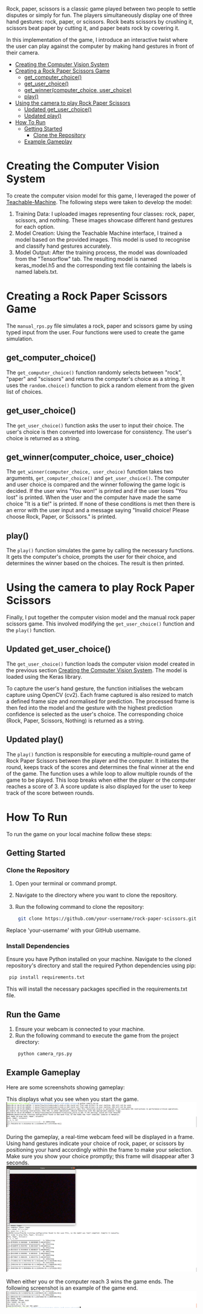 
Rock, paper, scissors is a classic game played between two people to settle disputes or simply for fun. The players simultaneously display one of three hand gestures: rock, paper, or scissors. Rock beats scissors by crushing it, scissors beat paper by cutting it, and paper beats rock by covering it.

In this implementation of the game, I introduce an interactive twist where the user can play against the computer by making hand gestures in front of their camera.



- [Creating the Computer Vision System](#creating-the-computer-vision-system)
- [Creating a Rock Paper Scissors Game](#creating-a-rock-paper-scissors-game)
	- [get\_computer\_choice()](#get_computer_choice)
	- [get\_user\_choice()](#get_user_choice)
	- [get\_winner(computer\_choice, user\_choice)](#get_winnercomputer_choice-user_choice)
	- [play()](#play)
- [Using the camera to play Rock Paper Scissors](#using-the-camera-to-play-rock-paper-scissors)
	- [Updated get\_user\_choice()](#updated-get_user_choice)
	- [Updated play()](#updated-play)
- [How To Run](#how-to-run)
	- [Getting Started](#getting-started)
		- [Clone the Repository](#clone-the-repository)
	- [Example Gameplay](#example-gameplay)

# Creating the Computer Vision System

To create the computer vision model for this game, I leveraged the power of [Teachable-Machine](https://teachablemachine.withgoogle.com). The following steps were taken to develop the model:

1) Training Data: I uploaded images representing four classes: rock, paper, scissors, and nothing. These images showcase different hand gestures for each option.
2) Model Creation: Using the Teachable Machine interface, I trained a model based on the provided images. This model is used to recognise and classify hand gestures accurately.
3) Model Output: After the training process, the model was downloaded from the "Tensorflow" tab. The resulting model is named keras_model.h5 and the corresponding text file containing the labels is named labels.txt.


# Creating a Rock Paper Scissors Game

The `manual_rps.py` file simulates a rock, paper and scissors game by using typed input from the user. Four functions were used to create the game simulation. 

## get_computer_choice()
The `get_computer_choice()` function randomly selects between "rock", "paper" and "scissors" and returns the computer's choice as a string. It uses the `random.choice()` function to pick a random element from the given list of choices.

## get_user_choice()
The `get_user_choice()` function asks the user to input their choice. The user's choice is then converted into lowercase for consistency. The user's choice is returned as a string.

## get_winner(computer_choice, user_choice)
The `get_winner(computer_choice, user_choice)` function takes two arguments, `get_computer_choice()` and `get_user_choice()`. The computer and user choice is compared and the winner following the game logic is decided. If the user wins "You won!" is printed and if the user loses "You lost" is printed. When the user and the computer have made the same choice "It is a tie!" is printed. If none of these conditions is met then there is an error with the user input and a message saying "Invalid choice! Please choose Rock, Paper, or Scissors." is printed. 

## play()

The `play()` function simulates the game by calling the necessary functions. It gets the computer's choice, prompts the user for their choice, and determines the winner based on the choices. The result is then printed.

# Using the camera to play Rock Paper Scissors

Finally, I put together the computer vision model and the manual rock paper scissors game. This involved modifying the `get_user_choice()` function and the `play()` function.

## Updated get_user_choice()
The `get_user_choice()` function loads the computer vision model created in the previous section [Creating the Computer Vision System](#creating-the-computer-vision-system). The model is loaded using the Keras library. 

To capture the user's hand gesture, the function initialises the webcam capture using OpenCV (cv2). Each frame captured is also resized to match a defined frame size and normalised for prediction. The processed frame is then fed into the model and the gesture with the highest prediction confidence is selected as the user's choice. The corresponding choice (Rock, Paper, Scissors, Nothing) is returned as a string.

## Updated play()

The `play()` function is responsible for executing a multiple-round game of Rock Paper Scissors between the player and the computer. It initiates the round, keeps track of the scores and determines the final winner at the end of the game. The function uses a while loop to allow multiple rounds of the game to be played. This loop breaks when either the player or the computer reaches a score of 3. A score update is also displayed for the user to keep track of the score between rounds. 


# How To Run

To run the game on your local machine follow these steps:

## Getting Started

### Clone the Repository

1. Open your terminal or command prompt.
2. Navigate to the directory where you want to clone the repository.
3. Run the following command to clone the repository:

   ```bash
	git clone https://github.com/your-username/rock-paper-scissors.git

Replace 'your-username' with your GitHub username.

### Install Dependencies

Ensure you have Python installed on your machine. Navigate to the cloned repository's directory and stall the required Python dependencies using pip:

   ```bash
	pip install requirements.txt
   ```	
This will install the necessary packages specified in the requirements.txt file.

## Run the Game

1. Ensure your webcam is connected to your machine.
2. Run the following command to execute the game from the project directory:
   ``` bash
	python camera_rps.py
   ```

## Example Gameplay
Here are some screenshots showing gameplay:

This displays what you see when you start the game. 
![Screenshot 1](screenshots/example_start.png)

During the gameplay, a real-time webcam feed will be displayed in a frame. Using hand gestures indicate your choice of rock, paper, or scissors by positioning your hand accordingly within the frame to make your selection. Make sure you show your choice promptly; this frame will disappear after 3 seconds.
![Screenshot 1](screenshots/example_capture.png)

When either you or the computer reach 3 wins the game ends. The following screenshot is an example of the game end.
![Screenshot 1](screenshots/example_end.png)











